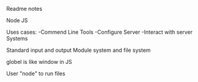 Readme notes

Node JS

Uses cases:
-Commend Line Tools
-Configure Server
-Interact with server Systems

Standard input and output
Module system and file system

globel is like window in JS

User "node" to run files

